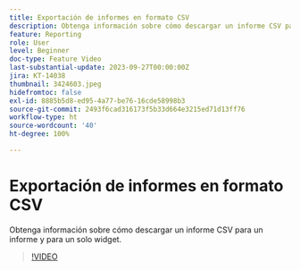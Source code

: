 ```yaml
---
title: Exportación de informes en formato CSV
description: Obtenga información sobre cómo descargar un informe CSV para un informe y para un solo widget.
feature: Reporting
role: User
level: Beginner
doc-type: Feature Video
last-substantial-update: 2023-09-27T00:00:00Z
jira: KT-14038
thumbnail: 3424603.jpeg
hidefromtoc: false
exl-id: 8885b5d8-ed95-4a77-be76-16cde58998b3
source-git-commit: 2493f6cad316173f5b33d664e3215ed71d13ff76
workflow-type: ht
source-wordcount: '40'
ht-degree: 100%

---
```


# Exportación de informes en formato CSV

Obtenga información sobre cómo descargar un informe CSV para un informe y para un solo widget.

>[!VIDEO](https://video.tv.adobe.com/v/3424603/?learn=on)
